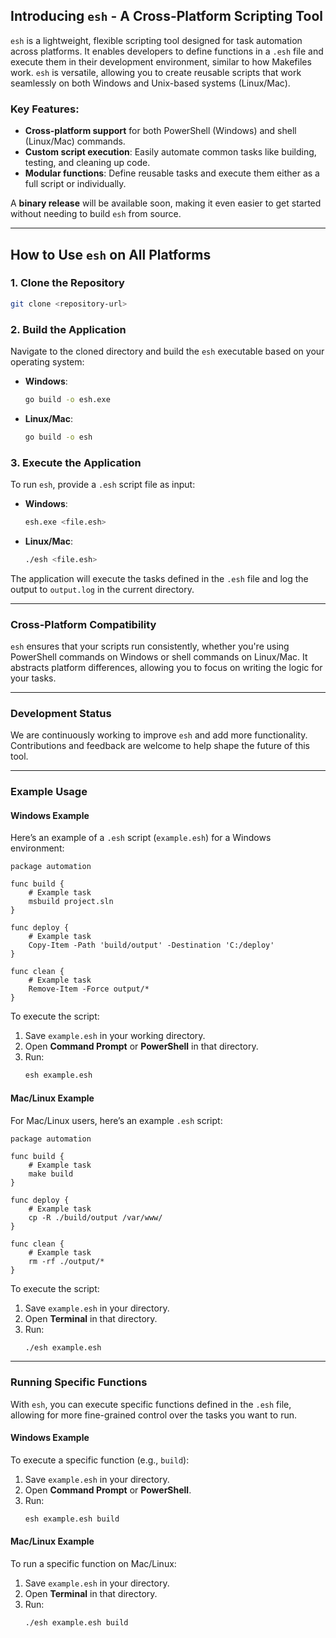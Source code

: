 ## Introducing `esh` - A Cross-Platform Scripting Tool


`esh` is a lightweight, flexible scripting tool designed for task automation across platforms. It enables developers to define functions in a `.esh` file and execute them in their development environment, similar to how Makefiles work. `esh` is versatile, allowing you to create reusable scripts that work seamlessly on both Windows and Unix-based systems (Linux/Mac).

### Key Features:
- **Cross-platform support** for both PowerShell (Windows) and shell (Linux/Mac) commands.
- **Custom script execution**: Easily automate common tasks like building, testing, and cleaning up code.
- **Modular functions**: Define reusable tasks and execute them either as a full script or individually.

A **binary release** will be available soon, making it even easier to get started without needing to build `esh` from source.

---

## How to Use `esh` on All Platforms

### 1. Clone the Repository
```bash
git clone <repository-url>
```

### 2. Build the Application
Navigate to the cloned directory and build the `esh` executable based on your operating system:

- **Windows**:
   ```bash
   go build -o esh.exe
   ```

- **Linux/Mac**:
   ```bash
   go build -o esh
   ```

### 3. Execute the Application
To run `esh`, provide a `.esh` script file as input:

- **Windows**:
   ```bash
   esh.exe <file.esh>
   ```

- **Linux/Mac**:
   ```bash
   ./esh <file.esh>
   ```

The application will execute the tasks defined in the `.esh` file and log the output to `output.log` in the current directory.

---

### Cross-Platform Compatibility

`esh` ensures that your scripts run consistently, whether you're using PowerShell commands on Windows or shell commands on Linux/Mac. It abstracts platform differences, allowing you to focus on writing the logic for your tasks.

---

### Development Status

We are continuously working to improve `esh` and add more functionality. Contributions and feedback are welcome to help shape the future of this tool.

---

### Example Usage

#### Windows Example

Here’s an example of a `.esh` script (`example.esh`) for a Windows environment:

```esh
package automation

func build {
    # Example task
    msbuild project.sln
}

func deploy {
    # Example task
    Copy-Item -Path 'build/output' -Destination 'C:/deploy'
}

func clean {
    # Example task
    Remove-Item -Force output/*
}
```

To execute the script:

1. Save `example.esh` in your working directory.
2. Open **Command Prompt** or **PowerShell** in that directory.
3. Run:
   ```bash
   esh example.esh
   ```

#### Mac/Linux Example

For Mac/Linux users, here’s an example `.esh` script:

```esh
package automation

func build {
    # Example task
    make build
}

func deploy {
    # Example task
    cp -R ./build/output /var/www/
}

func clean {
    # Example task
    rm -rf ./output/*
}
```

To execute the script:

1. Save `example.esh` in your directory.
2. Open **Terminal** in that directory.
3. Run:
   ```bash
   ./esh example.esh
   ```

---

### Running Specific Functions

With `esh`, you can execute specific functions defined in the `.esh` file, allowing for more fine-grained control over the tasks you want to run.

#### Windows Example

To execute a specific function (e.g., `build`):

1. Save `example.esh` in your directory.
2. Open **Command Prompt** or **PowerShell**.
3. Run:
   ```bash
   esh example.esh build
   ```

#### Mac/Linux Example

To run a specific function on Mac/Linux:

1. Save `example.esh` in your directory.
2. Open **Terminal** in that directory.
3. Run:
   ```bash
   ./esh example.esh build
   ```